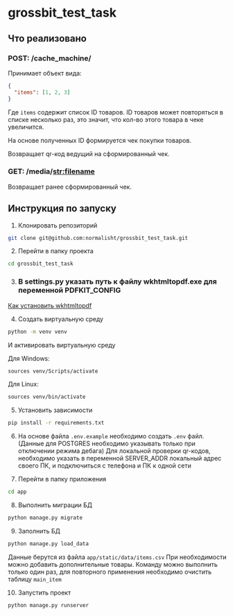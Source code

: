 # grossbit_test_task

## Что реализовано

### POST: /cache_machine/

Принимает объект вида:
```json
{
  "items": [1, 2, 3]
}
```
Где `items` содержит список ID товаров.
ID товаров может повторяться в списке несколько раз,
это значит, что кол-во этого товара в чеке увеличится.

На основе полученных ID формируется чек покупки товаров.

Возвращает qr-код ведущий на сформированный чек.


### GET: /media/<str:filename>
Возвращает ранее сформированный чек.

## Инструкция по запуску

1) Клонировать репозиторий
```bash
git clone git@github.com:normalisht/grossbit_test_task.git
```

2) Перейти в папку проекта
```bash
cd grossbit_test_task 
```

3) ### В settings.py указать путь к файлу wkhtmltopdf.exe для переменной PDFKIT_CONFIG
[Как установить wkhtmltopdf](https://wkhtmltopdf.org/downloads.html)

4) Создать виртуальную среду
```bash
python -m venv venv
```
И активировать виртуальную среду

Для Windows:
```bash
sources venv/Scripts/activate
```

Для Linux:
```bash
sources venv/bin/activate
```

5) Установить зависимости
```bash
pip install -r requirements.txt
```

6) На основе файла `.env.example` необходимо создать `.env` файл.
(Данные для POSTGRES необходимо указывать только при отключении режима 
дебага)
Для локальной проверки qr-кодов, необходимо указать в переменной SERVER_ADDR
локальный адрес своего ПК, и подключиться с телефона и ПК к одной сети

7) Перейти в папку приложения
```bash
cd app 
```

8) Выполнить миграции БД
```bash
python manage.py migrate
```

9) Заполнить БД
```bash
python manage.py load_data 
```
Данные берутся из файла `app/static/data/items.csv`
При необходимости можно добавить дополнительные товары.
Команду можно выполнить только один раз,
для повторного применения необходимо очистить таблицу `main_item`

10) Запустить проект
```bash
python manage.py runserver
```
